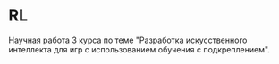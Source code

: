 # RL
Научная работа 3 курса по теме "Разработка искусственного интеллекта для игр с использованием обучения с подкреплением".

